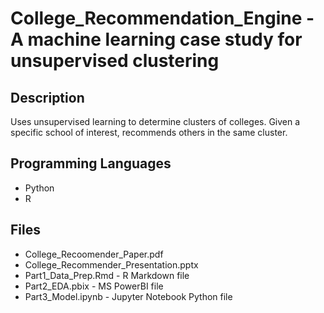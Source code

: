 # College_Recommendation_Engine - A machine learning case study for unsupervised clustering

## Description
Uses unsupervised learning to determine clusters of colleges.  Given a specific school of interest, recommends others in the same cluster.

## Programming Languages
- Python
- R

## Files
- College_Recoomender_Paper.pdf
- College_Recommender_Presentation.pptx
- Part1_Data_Prep.Rmd - R Markdown file
- Part2_EDA.pbix - MS PowerBI file
- Part3_Model.ipynb - Jupyter Notebook Python file
